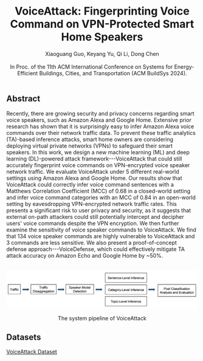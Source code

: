 # <div align="center">VoiceAttack: Fingerprinting Voice Command on VPN-Protected Smart Home Speakers</div>
<div align="center">Xiaoguang Guo, Keyang Yu, Qi Li, Dong Chen</div>
<br>
<div align="center">In Proc. of the 11th ACM International Conference on Systems for Energy-Efficient Buildings, Cities, and Transportation (ACM BuildSys 2024).</div>
<br>

## Abstract

Recently, there are growing security and privacy concerns regarding smart voice speakers, such as Amazon Alexa and Google Home. Extensive prior research has shown that it is surprisingly easy to infer Amazon Alexa voice commands over their network traffic data. To prevent these traffic analytics (TA)-based inference attacks, smart home owners are considering deploying virtual private networks (VPNs) to safeguard their smart speakers. In this work, we design a new machine learning (ML) and deep learning (DL)-powered attack framework---VoiceAttack that could still accurately fingerprint voice commands on VPN-encrypted voice speaker network traffic. We evaluate VoiceAttack under 5 different real-world settings using Amazon Alexa and Google Home. Our results show that VoiceAttack could correctly infer voice command sentences with a Matthews Correlation Coefficient (MCC) of 0.68 in a closed-world setting and infer voice command categories with an MCC of 0.84 in an open-world setting by eavesdropping VPN-encrypted network traffic rates. This presents a significant risk to user privacy and security, as it suggests that external on-path attackers could still potentially intercept and decipher users' voice commands despite the VPN encryption. We then further examine the sensitivity of voice speaker commands to VoiceAttack. We find that 134 voice speaker commands are highly vulnerable to VoiceAttack and 3 commands are less sensitive. We also present a proof-of-concept defense approach---VoiceDefense, which could effectively mitigate TA attack accuracy on Amazon Echo and Google Home by ~50%.

<br>
<div align="center"> 
    <img src="pipeline.png">
    <p>The system pipeline of VoiceAttack</p>
</div>


## Datasets

[VoiceAttack Dataset](https://www.kaggle.com/datasets/xiaoguangguo/voiceattack)

